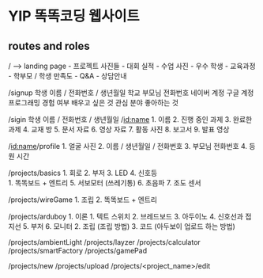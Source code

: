 # YIP 똑똑코딩 웹사이트 

## routes and roles

/ --> landing page
    - 프로젝트 사진들 
    - 대회 실적 
    - 수업 사진 
    - 우수 학생 
    - 교육과정
    - 학부모 / 학생 만족도
    - Q&A 
    - 상담안내 

/signup
    학생 이름 / 전화번호 / 생년월일 
    학교 
    부모님 전화번호 
    네이버 계정 
    구글 계정 
    프로그래밍 경험 여부 
    배우고 싶은 것 
    관심 분야 
    좋아하는 것 
    

/sigin
    학생 이름 / 전화번호 / 생년월일 
/<id:name> 
    1. 이름 
    2. 진행 중인 과제
    3. 완료한 과제 
    4. 교재 방
    5. 문서 자료 
    6. 영상 자료 
    7. 활동 사진 
    8. 보고서 
    9. 발표 영상 

/<id:name>/profile
    1. 얼굴 사진
    2. 이름 / 생년월일 / 전화번호 
    3. 부모님 전화번호 
    4. 등원 시간 

/projects/basics
    1. 회로 
    2. 부저 
    3. LED 
    4. 신호등  
        1. 똑똑보드 + 엔트리 
    5. 서보모터 (쓰레기통)
    6. 초음파 
    7. 조도 센서 

/projects/wireGame 
    1. 조립 
    2. 똑똑보드 + 엔트리 

/projects/arduboy
    1. 이론 
        1. 텍트 스위치 
        2. 브레드보드 
        3. 아두이노 
        4. 신호선과 접지선 
        5. 부저 
        6. 모니터 
    2. 조립 
        (조립 방법) 
    3. 코드 
        (아두보이 업로드 하는 방법) 

/projects/ambientLight
/projects/layzer
/projects/calculator
/projects/smartFactory
/projects/gamePad


/projects/new
/projects/upload
/projects/<project_name>/edit 
                        

